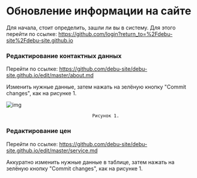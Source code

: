 # Обновление информации на сайте
Для начала, стоит определить, зашли ли вы в систему. Для этого перейти по ссылке: https://github.com/login?return_to=%2Fdebu-site%2Fdebu-site.github.io

### Редактирование контактных данных
Перейти по ссылке: https://github.com/debu-site/debu-site.github.io/edit/master/about.md

Изменить нужные данные, затем нажать на зелёную кнопку "Commit changes", как на рисунке 1.


![img](https://sarafordnet.files.wordpress.com/2016/12/image85.png)

                                    Рисунок 1.

### Редактирование цен
Перейти по ссылке: https://github.com/debu-site/debu-site.github.io/edit/master/service.md

Аккуратно изменить нужные данные в таблице, затем нажать на зелёную кнопку "Commit changes", как на рисунке 1.

